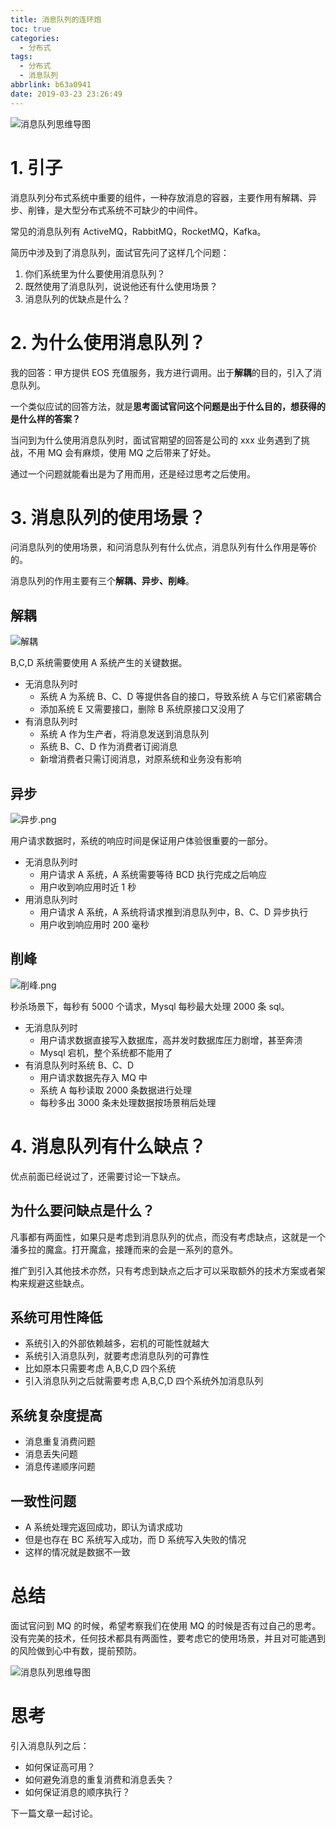 ```yaml
---
title: 消息队列的连环炮
toc: true
categories:
  - 分布式
tags:
  - 分布式
  - 消息队列
abbrlink: b63a0941
date: 2019-03-23 23:26:49
---
```


![消息队列思维导图](<http://image.shuiyujie.com/2019-05-09-23-02-26.png>)

# 1. 引子

消息队列分布式系统中重要的组件，一种存放消息的容器，主要作用有解耦、异步、削锋，是大型分布式系统不可缺少的中间件。

常见的消息队列有 ActiveMQ，RabbitMQ，RocketMQ，Kafka。

简历中涉及到了消息队列，面试官先问了这样几个问题：

1. 你们系统里为什么要使用消息队列？
2. 既然使用了消息队列，说说他还有什么使用场景？
3. 消息队列的优缺点是什么？

<!-- more -->

# 2. 为什么使用消息队列？

我的回答：甲方提供 EOS 充值服务，我方进行调用。出于**解耦**的目的，引入了消息队列。

一个类似应试的回答方法，就是**思考面试官问这个问题是出于什么目的，想获得的是什么样的答案？**

当问到为什么使用消息队列时，面试官期望的回答是公司的 xxx 业务遇到了挑战，不用 MQ 会有麻烦，使用 MQ 之后带来了好处。

通过一个问题就能看出是为了用而用，还是经过思考之后使用。

# 3. 消息队列的使用场景？

问消息队列的使用场景，和问消息队列有什么优点，消息队列有什么作用是等价的。

消息队列的作用主要有三个**解耦、异步、削峰**。

## 解耦

![解耦](<http://image.shuiyujie.com/2019-05-09-23-03-06.png>)

B,C,D 系统需要使用 A 系统产生的关键数据。

- 无消息队列时
	- 系统 A 为系统 B、C、D 等提供各自的接口，导致系统 A 与它们紧密耦合
	- 添加系统 E 又需要接口，删除 B 系统原接口又没用了
- 有消息队列时
	- 系统 A 作为生产者，将消息发送到消息队列
	- 系统 B、C、D 作为消费者订阅消息
	- 新增消费者只需订阅消息，对原系统和业务没有影响

## 异步

![异步.png](<http://image.shuiyujie.com/2019-05-09-23-03-45.png>)

用户请求数据时，系统的响应时间是保证用户体验很重要的一部分。

- 无消息队列时
	- 用户请求 A 系统，A 系统需要等待 BCD 执行完成之后响应
	- 用户收到响应用时近 1 秒
- 用消息队列时
	- 用户请求 A 系统，A 系统将请求推到消息队列中，B、C、D 异步执行
	- 用户收到响应用时 200 毫秒

## 削峰

![削峰.png](<http://image.shuiyujie.com/2019-05-09-23-04-20.png>)

秒杀场景下，每秒有 5000 个请求，Mysql 每秒最大处理 2000 条 sql。

- 无消息队列时
	- 用户请求数据直接写入数据库，高并发时数据库压力剧增，甚至奔溃
	- Mysql 宕机，整个系统都不能用了
- 有消息队列时系统 B、C、D
	- 用户请求数据先存入 MQ 中
	- 系统 A 每秒读取 2000 条数据进行处理
	- 每秒多出 3000 条未处理数据按场景稍后处理

# 4. 消息队列有什么缺点？

优点前面已经说过了，还需要讨论一下缺点。

## 为什么要问缺点是什么？

凡事都有两面性，如果只是考虑到消息队列的优点，而没有考虑缺点，这就是一个潘多拉的魔盒。打开魔盒，接踵而来的会是一系列的意外。

推广到引入其他技术亦然，只有考虑到缺点之后才可以采取额外的技术方案或者架构来规避这些缺点。

## 系统可用性降低

- 系统引入的外部依赖越多，宕机的可能性就越大
- 系统引入消息队列，就要考虑消息队列的可靠性
- 比如原本只需要考虑 A,B,C,D 四个系统
- 引入消息队列之后就需要考虑 A,B,C,D 四个系统外加消息队列

## 系统复杂度提高

- 消息重复消费问题
- 消息丢失问题
- 消息传递顺序问题

## 一致性问题

- A 系统处理完返回成功，即认为请求成功
- 但是也存在 BC 系统写入成功，而 D 系统写入失败的情况
- 这样的情况就是数据不一致

# 总结

面试官问到 MQ 的时候，希望考察我们在使用 MQ 的时候是否有过自己的思考。没有完美的技术，任何技术都具有两面性，要考虑它的使用场景，并且对可能遇到的风险做到心中有数，提前预防。

![消息队列思维导图](<http://image.shuiyujie.com/2019-05-09-23-02-26.png>)

# 思考

引入消息队列之后：
- 如何保证高可用？
- 如何避免消息的重复消费和消息丢失？
- 如何保证消息的顺序执行？

下一篇文章一起讨论。


